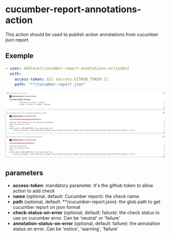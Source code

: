 # cucumber-report-annotations-action

This action should be used to publish action annotations from cucumber json report.

## Exemple

``` yml
- uses: deblockt/cucumber-report-annotations-action@v1
  with:
    access-token: ${{ secrets.GITHUB_TOKEN }}
    path: "**/cucumber-report.json"
```

![demo](doc/demo.png)

## parameters

- **access-token**: mandatory parameter. It's the github token to allow action to add check
- **name** (optional, default: Cucumber report): the check name.
- **path** (optional, default: **/cucumber-report.json): the glob path to get cucumber report on json format
- **check-status-on-error** (optional, default: failure): the check status to use on cucumber error. Can be 'neutral' or 'failure'
- **annotation-status-on-error** (optional, default: failure): the annotation status on error. Can be 'notice', 'warning', 'failure' 
